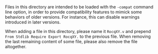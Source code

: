 Files in this directory are intended to be loaded with the `-compat`
command line option, in order to provide compatibility features to
mimick some behaviors of older versions. For instance, this can
disable warnings introduced in later versions.

When adding a file in this directory, please name it `RocqXY.v` and
prepend `From Stdlib Require Export RocqXY.` to the previous file.
When removing the last remaining content of some file, please also
remove the file altogether.
